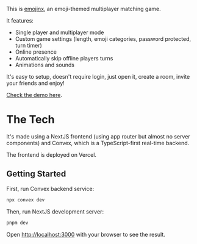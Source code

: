 This is [emojinx](http://emojinx.lucasfaria.dev/), an emoji-themed multiplayer matching game.

It features:

- Single player and multiplayer mode
- Custom game settings (length, emoji categories, password protected, turn timer)
- Online presence
- Automatically skip offline players turns
- Animations and sounds

It's easy to setup, doesn't require login, just open it, create a room, invite your friends and enjoy!

[Check the demo here](https://www.loom.com/share/e7dee280db8d4c1788312de7b4a24337?sid=b78564c0-08f7-4bf6-adf9-99008843e23f).

# The Tech

It's made using a NextJS frontend (using app router but almost no server components) and Convex, which is a TypeScript-first real-time backend.

The frontend is deployed on Vercel.

## Getting Started

First, run Convex backend service:

```bash
npx convex dev
```

Then, run NextJS development server:

```bash
pnpm dev
```

Open [http://localhost:3000](http://localhost:3000) with your browser to see the result.
